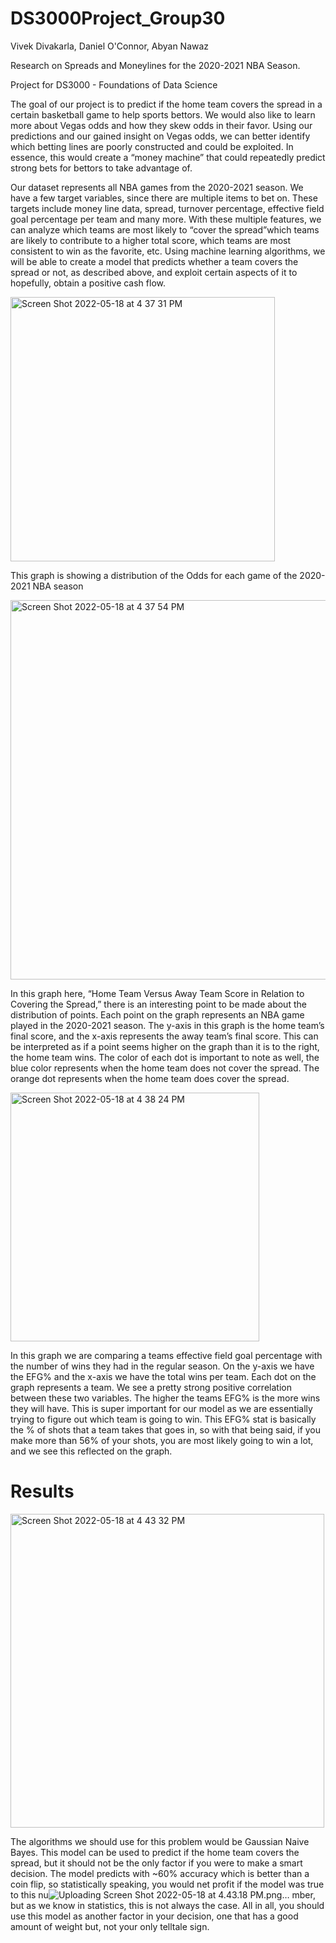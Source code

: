 # DS3000Project_Group30

Vivek Divakarla, Daniel O'Connor, Abyan Nawaz

Research on Spreads and Moneylines for the 2020-2021 NBA Season. 

Project for DS3000 - Foundations of Data Science

The goal of our project is to predict if the home team covers the spread in a certain basketball game to help sports bettors. We
would also like to learn more about Vegas odds and how they skew odds in their favor. Using our predictions
and our gained insight on Vegas odds, we can better identify which betting lines are poorly constructed and
could be exploited. In essence, this would create a “money machine” that could repeatedly predict strong bets
for bettors to take advantage of.

Our dataset represents all NBA games from the 2020-2021 season. We have a few target variables, since
there are multiple items to bet on. These targets include money line data, spread, turnover percentage, effective field goal percentage per team and many more.  With these multiple features, we can analyze which teams are most likely to “cover the spread”which teams are likely to contribute to a higher total score, which teams are most consistent to win as the favorite, etc. Using machine learning algorithms, we will be able to create a model that predicts whether a team covers the spread or not, as described above, and exploit certain aspects of it to hopefully, obtain a positive cash flow.

<img width="423" alt="Screen Shot 2022-05-18 at 4 37 31 PM" src="https://user-images.githubusercontent.com/11672096/169151441-2050bab9-6bfc-4af4-ba80-3f9e4b617caa.png">

This graph is showing a distribution of the Odds for each game of the 2020-2021 NBA season

<img width="607" alt="Screen Shot 2022-05-18 at 4 37 54 PM" src="https://user-images.githubusercontent.com/11672096/169151494-04caac75-2650-4e75-bf72-b8b04476cae7.png">

In this graph here, “Home Team Versus Away Team Score in Relation to Covering the Spread,” there is an interesting point to be made about the distribution of points. Each point on the graph represents an NBA game played in the 2020-2021 season. The y-axis in this graph is the home team’s final score, and the x-axis represents the away team’s final score. This can be interpreted as if a point seems higher on the graph than it is to the right, the home team wins. The color of each dot is important to note as well, the blue color represents when the home team does not cover the spread. The orange dot represents when the home team does cover the spread.

<img width="398" alt="Screen Shot 2022-05-18 at 4 38 24 PM" src="https://user-images.githubusercontent.com/11672096/169151577-2a3b62eb-c500-42ab-954b-bd9da6eaa887.png">

In this graph we are comparing a teams effective field goal percentage with the number of wins they had in the regular season. On the y-axis we have the EFG% and the x-axis we have the total wins per team. Each dot on the graph represents a team. We see a pretty strong positive correlation between these two variables. The higher the teams EFG% is the more wins they will have. This is super important for our model as we are essentially trying to figure out which team is going to win. This EFG% stat is basically the % of shots that a team takes that goes in, so with that being said, if you make more than 56% of your shots, you are most likely going to win a lot, and we see this reflected on the graph.

# Results
<img width="502" alt="Screen Shot 2022-05-18 at 4 43 32 PM" src="https://user-images.githubusercontent.com/11672096/169152407-366915d6-d173-4f33-b44a-6f9d7342b203.png">

The algorithms we should use for this problem would be Gaussian Naive Bayes. This model can be used to predict if the home team covers the spread, but it should not be the only factor if you were to make a smart decision. The model predicts with ~60% accuracy which is better than a coin flip, so statistically speaking, you would net profit if the model was true to this nu![Uploading Screen Shot 2022-05-18 at 4.43.18 PM.png…]()
mber, but as we know in statistics, this is not always the case. All in all, you should use this model as another factor in your decision, one that has a good amount of weight but, not your only telltale sign.
